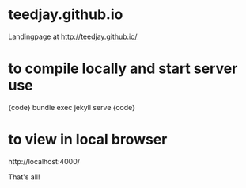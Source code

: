 # teedjay.github.io
Landingpage at http://teedjay.github.io/

# to compile locally and start server use 
{code}
bundle exec jekyll serve
{code}

# to view in local browser
http://localhost:4000/

That's all!
